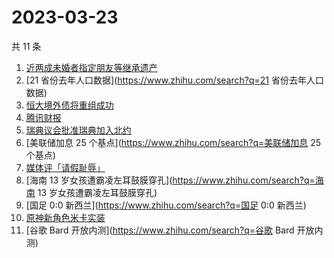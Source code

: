 # 2023-03-23

共 11 条

<!-- BEGIN -->
<!-- 最后更新时间 Thu Mar 23 2023 17:04:00 GMT+0800 (China Standard Time) -->

1. [近两成未婚者指定朋友等继承遗产](https://www.zhihu.com/search?q=近两成未婚者指定朋友等继承遗产)
1. [21 省份去年人口数据](https://www.zhihu.com/search?q=21 省份去年人口数据)
1. [恒大境外债将重组成功](https://www.zhihu.com/search?q=恒大境外债将重组成功)
1. [腾讯财报](https://www.zhihu.com/search?q=腾讯财报)
1. [瑞典议会批准瑞典加入北约](https://www.zhihu.com/search?q=瑞典议会批准瑞典加入北约)
1. [美联储加息 25 个基点](https://www.zhihu.com/search?q=美联储加息 25 个基点)
1. [媒体评「请假耻辱」](https://www.zhihu.com/search?q=媒体评「请假耻辱」)
1. [海南 13 岁女孩遭霸凌左耳鼓膜穿孔](https://www.zhihu.com/search?q=海南 13
   岁女孩遭霸凌左耳鼓膜穿孔)
1. [国足 0:0 新西兰](https://www.zhihu.com/search?q=国足 0:0 新西兰)
1. [原神新角色米卡实装](https://www.zhihu.com/search?q=原神新角色米卡实装)
1. [谷歌 Bard 开放内测](https://www.zhihu.com/search?q=谷歌 Bard 开放内测)

<!-- END -->
